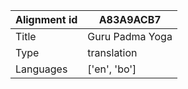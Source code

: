|Alignment id | A83A9ACB7
| --- | --- 
|Title | Guru Padma Yoga 
|Type | translation
|Languages | ['en', 'bo']